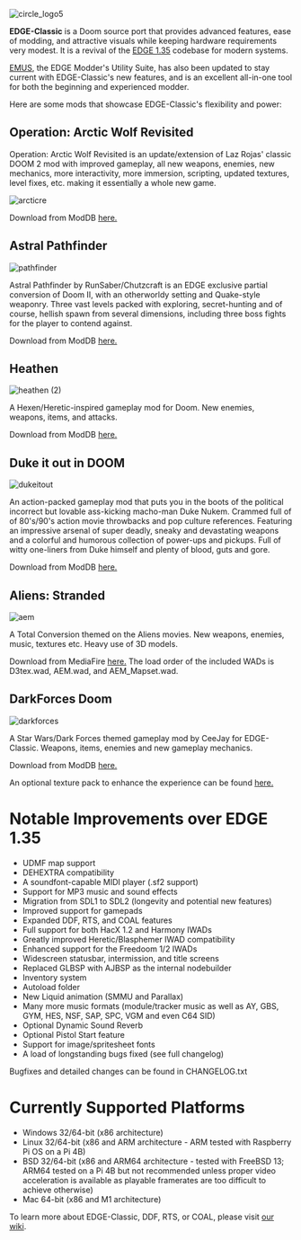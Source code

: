![circle_logo5](https://user-images.githubusercontent.com/58537100/146055272-0deb8163-5828-4f2f-b6e3-34b48f53ea10.png)


**EDGE-Classic** is a Doom source port that provides advanced features, ease of modding, and attractive visuals while keeping hardware requirements very modest. It is a revival of the [EDGE 1.35](http://edge.sourceforge.net/) codebase for modern systems.

[EMUS](http://firstgen.no-ip.info/emus/about.htm), the EDGE Modder's Utility Suite, has also been updated to stay current with EDGE-Classic's new features, and is an excellent all-in-one tool for both the beginning and experienced modder.

Here are some mods that showcase EDGE-Classic's flexibility and power:

## Operation: Arctic Wolf Revisited

Operation: Arctic Wolf Revisited is an update/extension of Laz Rojas' classic DOOM 2 mod with improved gameplay, all new weapons, enemies, new mechanics, more interactivity, more immersion, scripting, updated textures, level fixes, etc. making it essentially a whole new game.

![arcticre](https://user-images.githubusercontent.com/58537100/187059072-dd93b206-d3cd-4c2f-bf3e-3200684d33f6.png)

Download from ModDB [here.](https://www.moddb.com/mods/edge-classic-add-ons/downloads/arctic-wolf-revisited)

## Astral Pathfinder

![pathfinder](https://user-images.githubusercontent.com/58537100/187058724-a7601685-b22b-4128-ae4e-eaefc23bcd84.png)

Astral Pathfinder by RunSaber/Chutzcraft is an EDGE exclusive partial conversion of Doom II, with an otherworldy setting and Quake-style weaponry. Three vast levels packed with exploring, secret-hunting and of course, hellish spawn from several dimensions, including three boss fights for the player to contend against.

Download from ModDB [here.](https://www.moddb.com/mods/edge-classic-add-ons/downloads/astral-pathfinder1)

## Heathen

![heathen (2)](https://user-images.githubusercontent.com/58537100/187059362-d27be9f8-ebb5-466a-9239-942516e2120e.png)

A Hexen/Heretic-inspired gameplay mod for Doom. New enemies, weapons, items, and attacks.

Download from ModDB [here.](https://www.moddb.com/mods/edge-classic-add-ons/addons/heathen-v1)

## Duke it out in DOOM

![dukeitout](https://user-images.githubusercontent.com/58537100/187059563-2f6df105-4d54-4295-a664-df16e523227b.png)

An action-packed gameplay mod that puts you in the boots of the political incorrect but lovable ass-kicking macho-man Duke Nukem. Crammed full of of 80's/90's action movie throwbacks and pop culture references. Featuring an impressive arsenal of super deadly, sneaky and devastating weapons and a colorful and humorous collection of power-ups and pickups. Full of witty one-liners from Duke himself and plenty of blood, guts and gore.

Download from ModDB [here.](https://www.moddb.com/mods/duke-it-out-in-doom)

## Aliens: Stranded

![aem](https://user-images.githubusercontent.com/58537100/187060010-143ac59d-dcea-4e7b-a02a-f34a85b01000.png)

A Total Conversion themed on the Aliens movies. New weapons, enemies, music, textures etc. Heavy use of 3D models.

Download from MediaFire [here.](https://www.mediafire.com/file/uk82uwkkqlj2nmw/AEM.zip/file) The load order of the included WADs is D3tex.wad, AEM.wad, and AEM_Mapset.wad.

## DarkForces Doom

![darkforces](https://user-images.githubusercontent.com/58537100/187060442-3db18f29-f1c4-4b6b-a793-29f6b38270b0.png)

A Star Wars/Dark Forces themed gameplay mod by CeeJay for EDGE-Classic. Weapons, items, enemies and new gameplay mechanics.

Download from ModDB [here.](https://www.moddb.com/mods/edge-classic-add-ons/addons/darkforces-doom)

An optional texture pack to enhance the experience can be found [here.](https://www.moddb.com/mods/edge-classic-add-ons/addons/darkforces-doom-texture-pack)

# Notable Improvements over EDGE 1.35

- UDMF map support
- DEHEXTRA compatibility
- A soundfont-capable MIDI player (.sf2 support)
- Support for MP3 music and sound effects
- Migration from SDL1 to SDL2 (longevity and potential new features)
- Improved support for gamepads
- Expanded DDF, RTS, and COAL features
- Full support for both HacX 1.2 and Harmony IWADs
- Greatly improved Heretic/Blasphemer IWAD compatibility
- Enhanced support for the Freedoom 1/2 IWADs
- Widescreen statusbar, intermission, and title screens
- Replaced GLBSP with AJBSP as the internal nodebuilder
- Inventory system
- Autoload folder
- New Liquid animation (SMMU and Parallax)
- Many more music formats (module/tracker music as well as AY, GBS, GYM, HES, NSF, SAP, SPC, VGM and even C64 SID)
- Optional Dynamic Sound Reverb
- Optional Pistol Start feature
- Support for image/spritesheet fonts
- A load of longstanding bugs fixed (see full changelog)

Bugfixes and detailed changes can be found in CHANGELOG.txt

# Currently Supported Platforms

- Windows 32/64-bit (x86 architecture)
- Linux 32/64-bit (x86 and ARM architecture - ARM tested with Raspberry Pi OS on a Pi 4B)
- BSD 32/64-bit (x86 and ARM64 architecture - tested with FreeBSD 13; ARM64 tested on a Pi 4B but not recommended unless proper video acceleration is available
                 as playable framerates are too difficult to achieve otherwise)
- Mac 64-bit (x86 and M1 architecture)

To learn more about EDGE-Classic, DDF, RTS, or COAL, please visit [our wiki](https://github.com/dashodanger/EDGE-classic/wiki).
